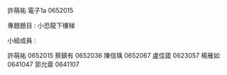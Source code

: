 許萌祐 電子1a 0652015

專題題目 : 小恐龍下樓梯

小組成員 :

許萌祐 0652015
蔡鎮有 0652036
陳信瑀 0652067
盧佳箴 0623057
楊雁如 0641047
郭允蓉 0641107
